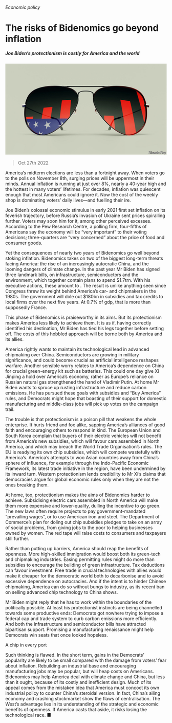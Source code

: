 ###### Economic policy

# The risks of Bidenomics go beyond inflation 

##### Joe Biden’s protectionism is costly for America and the world 

![image](images/20221029_LDD003.jpg) 

> Oct 27th 2022 

America’s midterm elections are less than a fortnight away. When voters go to the polls on November 8th, surging prices will be uppermost in their minds. Annual inflation is running at just over 8%, nearly a 40-year high and the hottest in many voters’ lifetimes. For decades, inflation was quiescent enough that most Americans could ignore it. Now the cost of the weekly shop is dominating voters’ daily lives—and fuelling their ire. 

Joe Biden’s colossal economic stimulus in early 2021 first set inflation on its feverish trajectory, before Russia’s invasion of Ukraine sent prices spiralling further. Voters may soon  him for it, among other perceived excesses. According to the Pew Research Centre, a polling firm, four-fifths of Americans say the economy will be “very important” to their voting decisions; three-quarters are “very concerned” about the price of food and consumer goods. 

Yet the consequences of nearly two years of Bidenomics go well beyond stoking inflation. Bidenomics takes on two of the biggest long-term threats facing America: the rise of an increasingly autocratic China, and the looming dangers of climate change. In the past year Mr Biden has signed three landmark bills, on infrastructure, semiconductors and the environment, which together contain plans to spend $1.7trn. With his executive actions, these amount to . The result is unlike anything seen since Congress threw its weight behind America’s car- and chipmakers in the 1980s. The government will dole out $180bn in subsidies and tax credits to local firms over the next five years. At 0.7% of gdp, that is more than supposedly  France. 

This phase of Bidenomics is praiseworthy in its aims. But its protectionism makes America less likely to achieve them. It is as if, having correctly identified his destination, Mr Biden has tied his legs together before setting off. The costs of this hobbled approach will be borne both by America and its allies. 

America rightly wants to maintain its technological lead in advanced chipmaking over China. Semiconductors are growing in military significance, and could become crucial as artificial intelligence reshapes warfare. Another sensible worry relates to America’s dependence on China for crucial green-energy kit such as batteries. This could one day give Xi Jinping a hold over America’s economy, rather as Europe’s reliance on Russian natural gas strengthened the hand of Vladimir Putin. At home Mr Biden wants to spruce up rusting infrastructure and reduce carbon emissions. He has pursued these goals with subsidies and “Buy America” rules, and Democrats might hope that boasting of their support for domestic manufacturing and middle-class jobs will pick up votes on the campaign trail. 

The trouble is that protectionism is a poison pill that weakens the whole enterprise. It hurts friend and foe alike, sapping America’s alliances of good faith and encouraging others to respond in kind. The European Union and South Korea complain that buyers of their electric vehicles will not benefit from America’s new subsidies, which will favour cars assembled in North America, and which may breach the World Trade Organisation’s rules. The EU is readying its own chip subsidies, which will compete wastefully with America’s. America’s attempts to woo Asian countries away from China’s sphere of influence, for example through the Indo-Pacific Economic Framework, its latest trade initiative in the region, have been undermined by its inward turn. Western protectionism lends credibility to Mr Xi’s claims that democracies argue for global economic rules only when they are not the ones breaking them.

At home, too, protectionism makes the aims of Bidenomics harder to achieve. Subsidising electric cars assembled in North America will make them more expensive and lower-quality, dulling the incentive to go green. The new laws often require projects to pay government-mandated “prevailing wages”, or to use American iron and steel. The Department of Commerce’s plan for doling out chip subsidies pledges to take on an array of social problems, from giving jobs to the poor to helping businesses owned by women. The red tape will raise costs to consumers and taxpayers still further. 

Rather than putting up barriers, America should reap the benefits of openness. More high-skilled immigration would boost both its green-tech and chipmaking industries. Easing permitting rules might do more than subsidies to encourage the building of green infrastructure. Tax deductions can favour investment. Free trade in crucial technologies with allies would make it cheaper for the democratic world both to decarbonise and to avoid excessive dependence on autocracies. And if the intent is to hinder Chinese chipmaking, America can do so without bungs to industry, as its recent ban on selling advanced chip technology to China shows. 

Mr Biden might reply that he has to work within the boundaries of the politically possible. At least his protectionist instincts are being channelled towards some productive ends: Democrats got nowhere trying to impose a federal cap and trade system to curb carbon emissions more efficiently. And both the infrastructure and semiconductor bills have attracted bipartisan support. Promising a manufacturing renaissance might help Democrats win seats that once looked hopeless. 

A chip in every port

Such thinking is flawed. In the short term, gains in the Democrats’ popularity are likely to be small compared with the damage from voters’ fear about inflation. Rebuilding an industrial base and encouraging manufacturing jobs may be popular, but will heap costs on Americans. Bidenomics may help America deal with climate change and China, but less than it ought, because of its costly and inefficient design. Much of its appeal comes from the mistaken idea that America must concoct its own industrial policy to counter China’s steroidal version. In fact, China’s ailing economy and crashing stockmarket show the flaws of centralisation. The West’s advantage lies in its understanding of the strategic and economic benefits of openness. If America casts that aside, it risks losing the technological race. ■






